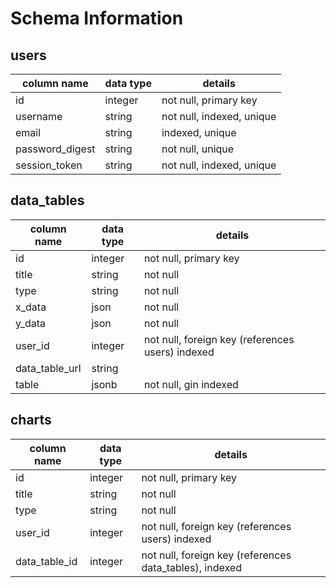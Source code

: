 # Schema Information

## users
column name     | data type | details
----------------|-----------|--------
id              | integer   | not null, primary key
username        | string    | not null, indexed, unique
email           | string    | indexed, unique
password_digest | string    | not null, unique
session_token   | string    | not null, indexed, unique

## data_tables
column name     | data type | details
----------------|-----------|--------
id              | integer   | not null, primary key
title           | string    | not null
type            | string    | not null
x_data          | json      | not null
y_data          | json      | not null
user_id         | integer   | not null, foreign key (references users) indexed
data_table_url  | string    |
table           | jsonb     | not null, gin indexed

## charts
column name     | data type | details
----------------|-----------|--------
id              | integer   | not null, primary key
title           | string    | not null
type            | string    | not null
user_id         | integer   | not null, foreign key (references users) indexed
data_table_id   | integer   | not null, foreign key (references data_tables), indexed
